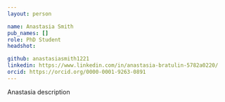 ```yaml
---
layout: person

name: Anastasia Smith
pub_names: []
role: PhD Student
headshot:

github: anastasiasmith1221
linkedin: https://www.linkedin.com/in/anastasia-bratulin-5782a0220/
orcid: https://orcid.org/0000-0001-9263-0891
---
```

Anastasia description

